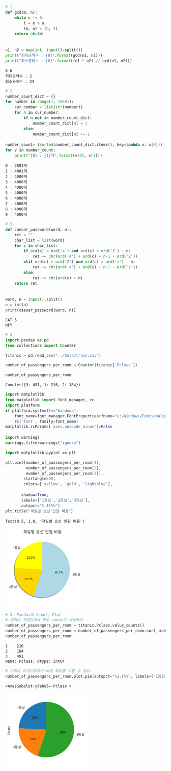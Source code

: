 ```python
# 1.
def gcd(m, n):
    while n != 0:
        t = m % n
        (m, n) = (n, t)
    return abs(m)


n1, n2 = map(int, input().split())
print("최대공약수 : {0}".format(gcd(n1, n2)))
print("최소공배수 : {0}".format((n1 * n2) // gcd(n1, n2)))
```

    8 6
    최대공약수 : 2
    최소공배수 : 24
    


```python
# 2.
number_count_dict = {}
for number in range(1, 10001):
    cur_number = list(str(number))
    for n in cur_number:
        if n not in number_count_dict:
            number_count_dict[n] = 1
        else:
            number_count_dict[n] += 1

number_count= (sorted(number_count_dict.items(), key=lambda x: x[0]))
for v in number_count:
    print("{0} : {1}개".format(v[0], v[1]))
```

    0 : 2893개
    1 : 4001개
    2 : 4000개
    3 : 4000개
    4 : 4000개
    5 : 4000개
    6 : 4000개
    7 : 4000개
    8 : 4000개
    9 : 4000개
    


```python
# 3.
def caesar_password(word, n):
    ret = ""
    char_list = list(word)
    for c in char_list:
        if ord(c) < ord('a') and ord(c) > ord('Z') - n: 
            ret += chr(ord('A') + ord(c) + n-1 - ord('Z'))
        elif ord(c) > ord('Z') and ord(c) > ord('z') - n:
            ret += chr(ord('a') + ord(c) + n-1 - ord('z'))
        else:
            ret += chr(ord(c) + n)
    return ret


word, n = input().split()
n = int(n)
print(caesar_password(word, n))
```

    CAT 5
    HFY
    


```python
# 4.
import pandas as pd
from collections import Counter
```


```python
titanic = pd.read_csv("../Data/train.csv")
```


```python
number_of_passengers_per_room = Counter(titanic['Pclass'])
```


```python
number_of_passengers_per_room
```




    Counter({3: 491, 1: 216, 2: 184})




```python
import matplotlib
from matplotlib import font_manager, rc
import platform
if platform.system()=="Windows":
    font_name=font_manager.FontProperties(fname="c:/Windows/Fonts/malgun.ttf").get_name()
    rc('font', family=font_name)
matplotlib.rcParams['axes.unicode_minus']=False

import warnings
warnings.filterwarnings("ignore")
```


```python
import matplotlib.pyplot as plt
```


```python
plt.pie([number_of_passengers_per_room[1],
         number_of_passengers_per_room[2],
         number_of_passengers_per_room[3]],
        startangle=90, 
        colors=['yellow', 'gold', 'lightblue'],
      
       shadow=True,
       labels=['1등실','2등실','3등실'],
       autopct="%.1f%%")
plt.title("객실별 승선 인원 비율")
```




    Text(0.5, 1.0, '객실별 승선 인원 비율')




    
![png](output_9_1.png)
    



```python
# 4. Pandas의 Count, Plot
# 데이터 프레임에서 바로 count가 가능하다
number_of_passengers_per_room = titanic.Pclass.value_counts()
number_of_passengers_per_room = number_of_passengers_per_room.sort_index()
number_of_passengers_per_room
```




    1    216
    2    184
    3    491
    Name: Pclass, dtype: int64




```python
# 그리고 이것으로부터 바로 파이를 그릴 수 있다
number_of_passengers_per_room.plot.pie(autopct="%1.f%%", labels=['1등실','2등실','3등실'], startangle=90)
```




    <AxesSubplot:ylabel='Pclass'>




    
![png](output_11_1.png)
    

